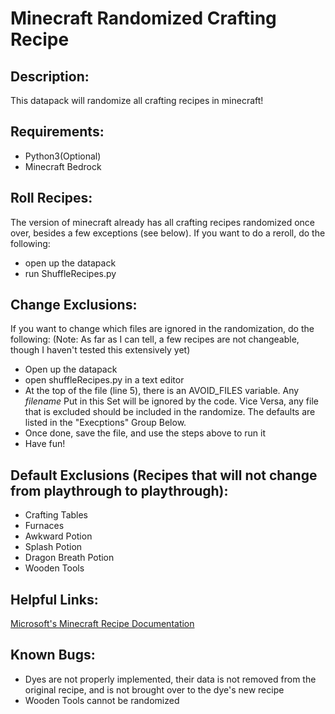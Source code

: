 # Minecraft Randomized Crafting Recipe
## Description:
This datapack will randomize all crafting recipes in minecraft!
## Requirements:
* Python3(Optional)
* Minecraft Bedrock
## Roll Recipes:
The version of minecraft already has all crafting recipes randomized once over, besides a few exceptions (see below). If you want to do a reroll, do the following:
* open up the datapack 
* run ShuffleRecipes.py<br>
## Change Exclusions: 
If you want to change which files are ignored in the randomization, do the following: (Note: As far as I can tell, a few recipes are not changeable, though I haven't tested this extensively yet)
* Open up the datapack
* open shuffleRecipes.py in a text editor
* At the top of the file (line 5), there is an AVOID_FILES variable. Any *filename* Put in this Set will be ignored by the code. Vice Versa, any file that is excluded should be included in the randomize. The defaults are listed in the "Execptions" Group Below.
* Once done, save the file, and use the steps above to run it
* Have fun!
## Default Exclusions (Recipes that will not change from playthrough to playthrough):
* Crafting Tables
* Furnaces
* Awkward Potion
* Splash Potion
* Dragon Breath Potion
* Wooden Tools
## Helpful Links:
[Microsoft's Minecraft Recipe Documentation](https://docs.microsoft.com/en-us/minecraft/creator/reference/content/recipereference/)
## Known Bugs:
* Dyes are not properly implemented, their data is not removed from the original recipe, and is not brought over to the dye's new recipe
* Wooden Tools cannot be randomized
